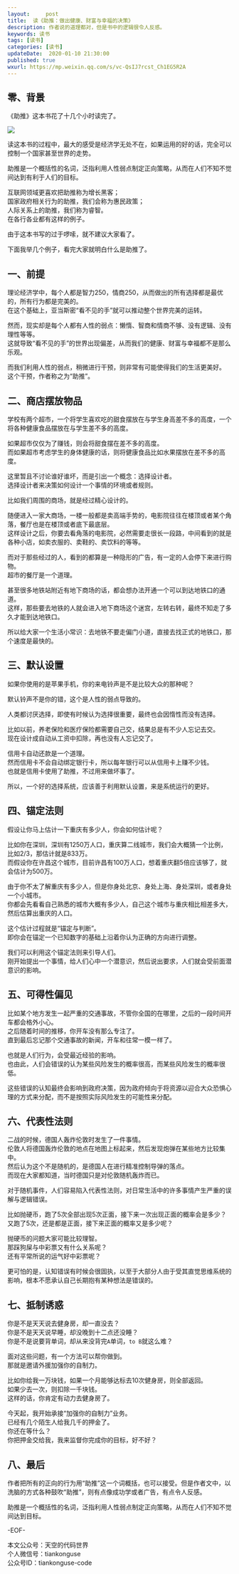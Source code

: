 ```yaml
---   
layout:     post  
title:  读《助推：做出健康、财富与幸福的决策》  
description: 作者说的道理都对，但是书中的逻辑很令人反感。  
keywords: 读书  
tags: [读书]    
categories: [读书]  
updateDate:  2020-01-10 21:30:00  
published: true  
wxurl: https://mp.weixin.qq.com/s/vc-QsIJ7rcst_Ch1EG5R2A  
---  
```



## 零、背景  


《助推》这本书花了十几个小时读完了。  


![](https://res.tiankonguse.com/images/2019/01/10/001.png)  


读这本书的过程中，最大的感受是经济学无处不在，如果运用的好的话，完全可以控制一个国家甚至世界的走势。  


助推是一个概括性的名词，泛指利用人性弱点制定正向策略，从而在人们不知不觉间达到有利于人们的目标。  


互联网领域更喜欢把助推称为增长黑客；  
国家政府相关行为的助推，我们会称为惠民政策；  
人际关系上的助推，我们称为睿智。  
在各行各业都有这样的例子。  


由于这本书写的过于啰嗦，就不建议大家看了。  


下面我举几个例子，看完大家就明白什么是助推了。  


## 一、前提  


理论经济学中，每个人都是智力250，情商250，从而做出的所有选择都是最优的，所有行为都是完美的。  
在这个基础上，亚当斯密“看不见的手”就可以推动整个世界完美的运转。  


然而，现实却是每个人都有人性的弱点：懒惰、智商和情商不够、没有逻辑、没有理性等等。  
这就导致“看不见的手”的世界出现偏差，从而我们的健康、财富与幸福都不是那么乐观。  


而我们利用人性的弱点，稍微进行干预，则非常有可能使得我们的生活更美好。  
这个干预，作者称之为“助推”。  


## 二、商店摆放物品  


学校有两个超市，一个将学生喜欢吃的甜食摆放在与学生身高差不多的高度，一个将各种健康食品摆放在与学生差不多的高度。  


如果超市仅仅为了赚钱，则会将甜食摆在差不多的高度。  
而如果超市考虑学生的身体健康的话，则将健康食品比如水果摆放在差不多的高度。  


这里暂且不讨论谁好谁坏，而是引出一个概念：选择设计者。  
选择设计者来决策如何设计一个事情的环境或者规则。  


比如我们周围的商场，就是经过精心设计的。  


随便进入一家大商场，一楼一般都是卖高端手势的，电影院往往在楼顶或者某个角落，餐厅也是在楼顶或者底下最底层。  
这样设计之后，你要去看角落的电影院，必然需要走很长一段路，中间看到的就是各种小店，如卖衣服的、卖鞋的、卖饮料的等等。  


而对于那些经过的人，看到的都算是一种隐形的广告，有一定的人会停下来进行购物。  
超市的餐厅是一个道理。  


甚至很多地铁站附近有地下商场的话，都会想办法开通一个可以到达地铁口的通道。  
这样，那些要去地铁的人就会进入地下商场这个迷宫，左转右转，最终不知走了多久才能到达地铁口。  


所以给大家一个生活小常识：去地铁不要走偏门小道，直接去找正式的地铁口，那个速度是最快的。  



## 三、默认设置  


如果你使用的是苹果手机，你的来电铃声是不是比较大众的那种呢？  


默认铃声不是你的错，这个是人性的弱点导致的。  


人类都讨厌选择，即使有时候认为选择很重要，最终也会因惰性而没有选择。  



比如以前，养老保险和医疗保险都需要自己交，结果总是有不少人忘记去交。  
现在设计成自动从工资中扣除，再也没有人忘记交了。  


信用卡自动还款是一个道理。  
然而信用卡不会自动绑定银行卡，所以每年银行可以从信用卡上赚不少钱。  
也就是信用卡使用了助推，不过用来做坏事了。  


所以，一个好的选择系统，应该善于利用默认设置，来是系统运行的更好。  


## 四、锚定法则  


假设让你马上估计一下重庆有多少人，你会如何估计呢？  


比如你在深圳，深圳有1250万人口，重庆算二线城市，我们会大概猜一个比例，比如2/3，那估计就是833万。  
而假设你在许昌这个城市，目前许昌有100万人口，想着重庆翻5倍应该够了，就会估计为500万。  


由于你不太了解重庆有多少人，但是你身处北京、身处上海、身处深圳，或者身处一个小城市。  
你都会先看看自己熟悉的城市大概有多少人，自己这个城市与重庆相比相差多大，然后估算出重庆的人口。  


这个估计过程就是“锚定与判断”。  
即你会在锚定一个已知数字的基础上沿着你认为正确的方向进行调整。  


我们可以利用这个锚定法则来引导人们。  
刚开始提出一个事情，给人们心中一个潜意识，然后说出要求，人们就会受前面潜意识的影响。  


## 五、可得性偏见 


比如某个地方发生一起严重的交通事故，不管你全国的在哪里，之后的一段时间开车都会格外小心。  
之后随着时间的推移，你开车没有那么专注了。  
直到最后忘记那个交通事故的新闻，开车和往常一模一样了。  


也就是人们行为，会受最近经验的影响。  
也由此，人们会错误的认为某些风险发生的概率很高，而某些风险发生的概率很低。  


这些错误的认知最终会影响到政府决策，因为政府倾向于将资源以迎合大众恐惧心理的方式来分配，而不是按照实际风险发生的可能性来分配。  



## 六、代表性法则  


二战的时候，德国人轰炸伦敦时发生了一件事情。  
伦敦人将德国轰炸伦敦的地点在地图上标起来，然后发现炮弹在某些地方比较集中。  
然后认为这个不是随机的，是德国人在进行精准控制导弹的落点。  
而现在大家都知道，当时德国只是对伦敦随机轰炸而已。  


对于随机事件，人们容易陷入代表性法则，对日常生活中的许多事情产生严重的误解与逻辑错误。  



比如抛硬币，跑了5次全部出现5次正面，接下来一次出现正面的概率会是多少？  
又跑了5次，还是都是正面，接下来正面的概率又是多少呢？  



抛硬币的问题大家可能比较理智。  
那踩狗屎与中彩票又有什么关系呢？  
还有平常所说的运气好中彩票呢？  


更可怕的是，认知错误有时候会很固执，以至于大部分人由于受其直觉思维系统的影响，根本不愿承认自己长期抱有某种想法是错误的。  



## 七、抵制诱惑  


你是不是天天说去健身房，却一直没去？  
你是不是天天说早睡，却没晚到十二点还没睡？  
你是不是说要背单词，却从来没背完`A`单词，`to B`就这么难？


面对这些问题，有一个方法可以帮你做到。  
那就是邀请外援加强你的自制力。  



比如你给我一万块钱，如果一个月能够达标去10次健身房，则全部返回。  
如果少去一次，则扣除一千块钱。  
这样的话，你肯定有动力去健身房了。  


今天起，我开始承接“加强你的自制力”业务。  
已经有几个陌生人给我几千的押金了。  
你还在等什么？  
你把押金交给我，我来监督你完成你的目标，好不好？  



## 八、最后  


作者把所有的正向的行为用“助推”这一个词概括，也可以接受。但是作者文中，以洗脑的方式各种鼓吹“助推”，则有点像成功学或者广告，有点令人反感。  


助推是一个概括性的名词，泛指利用人性弱点制定正向策略，从而在人们不知不觉间达到目标。  



-EOF-  


本文公众号：天空的代码世界  
个人微信号：tiankonguse  
公众号ID：tiankonguse-code  
  

